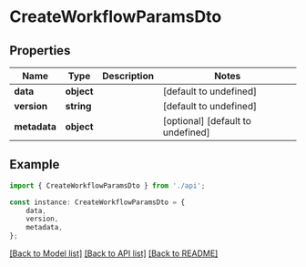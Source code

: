 # CreateWorkflowParamsDto


## Properties

Name | Type | Description | Notes
------------ | ------------- | ------------- | -------------
**data** | **object** |  | [default to undefined]
**version** | **string** |  | [default to undefined]
**metadata** | **object** |  | [optional] [default to undefined]

## Example

```typescript
import { CreateWorkflowParamsDto } from './api';

const instance: CreateWorkflowParamsDto = {
    data,
    version,
    metadata,
};
```

[[Back to Model list]](../README.md#documentation-for-models) [[Back to API list]](../README.md#documentation-for-api-endpoints) [[Back to README]](../README.md)
